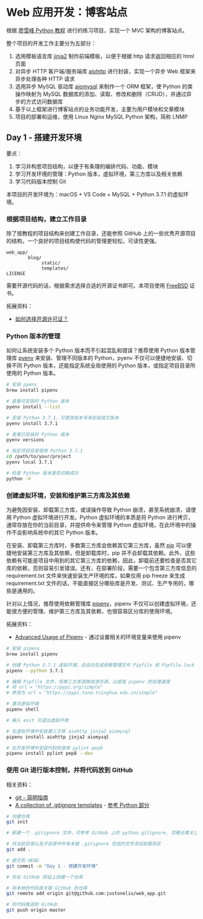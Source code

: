 # Web 应用开发：博客站点

根据 [廖雪峰 Python 教程](https://www.liaoxuefeng.com/wiki/0014316089557264a6b348958f449949df42a6d3a2e542c000/001432170876125c96f6cc10717484baea0c6da9bee2be4000) 进行的练习项目，实现一个 MVC 架构的博客站点。

整个项目的开发工作主要分为五部分：

1. 选用模板语言库 [jinja2](http://jinja.pocoo.org/docs/2.10/) 制作前端模板，以便于根据 http 请求返回相应的 html 页面
2. 对异步 HTTP 客户端/服务端库 [aiohttp](https://aiohttp.readthedocs.io/en/stable/) 进行封装，实现一个异步 Web 框架来异步处理各种 HTTP 请求
3. 选用异步 MySQL 驱动库 [aiomysql](https://aiomysql.readthedocs.io/en/latest/) 来制作一个 ORM 框架，使 Python 的类操作映射为 MySQL 数据库的添加、读取、修改和删除（CRUD），并通过异步的方式访问数据库
4. 基于以上框架进行博客站点的业务功能开发，主要为用户模块和文章模块
5. 项目的部署和运维，使用 Linux Nginx MySQL Python 架构，简称 LNMP

## Day 1 - 搭建开发环境

要点：

1. 学习并构思项目结构，以便于有条理的编排代码、功能、模块
2. 学习开发环境的管理：Python 版本，虚拟环境，第三方库以及相关依赖
3. 学习代码版本控制 Git

本项目的开发环境为：macOS + VS Code + MySQL + Python 3.7.1 的虚拟环境。

### 根据项目结构，建立工作目录

除了按教程的项目结构来创建工作目录，还能参照 GitHub 上的一些优秀开源项目的结构，一个良好的项目结构使代码的管理更轻松，可读性更强。

```text
web_app/
        blog/
             static/
             templates/
LICENSE
```

需要开源代码的话，根据需求选择合适的开源证书即可。本项目使用 [FreeBSD](https://en.wikipedia.org/wiki/BSD_licenses) 证书。

拓展资料：

* [如何选择开源许可证？](http://www.ruanyifeng.com/blog/2011/05/how_to_choose_free_software_licenses.html)

### Python 版本的管理

如何让系统安装多个 Python 版本而不引起混乱和错误？推荐使用 Python 版本管理库 [pyenv](https://github.com/pyenv/pyenv) 来安装、管理不同版本的 Python，pyenv 不仅可以便捷地安装、切换不同 Python 版本，还能指定系统全局使用的 Python 版本，或指定项目目录所使用的 Python 版本。

```bash
# 安装 pyenv
brew install pipenv

# 查看可安装的 Python 版本
pyenv install --list

# 安装 Python 3.7.1，可更改版本号来安装其它版本
pyenv install 3.7.1

# 查看已安装的 Python 版本
pyenv versions

# 指定项目目录使用 Python 3.7.1
cd /path/to/your/project
pyenv local 3.7.1

# 检查 Python 版本是否切换成功
python -V
```

### 创建虚拟环境，安装和维护第三方库及其依赖

为避免因安装、卸载第三方库，或误操作导致 Python 崩溃，甚至系统崩溃，请使用 Python 虚拟环境进行开发。Python 虚拟环境的本质是将 Python 进行拷贝，通常存放在你的当前目录，并提供命令来管理 Python 虚拟环境，在此环境中的操作不会影响系统中的其它 Python 版本。

在安装、卸载第三方库时，多数第三方库会依赖其它第三方库，虽然 [pip](https://pip.pypa.io/en/stable/installing/) 可以便捷地安装第三方库及其依赖，但是卸载库时，pip 并不会卸载其依赖。此外，这些依赖有可能是项目中用到的其它第三方库的依赖，因此，卸载前还要检查是否其它库的依赖，否则容易引发错误。还有，在部署阶段，需要一个包含第三方库信息的 requirement.txt 文件来快速安装生产环境的库，如果仅用 pip freeze 来生成 requirement.txt 文件的话，不能直接区分哪些库是开发、测试、生产专用的，哪些是通用的。

针对以上情况，推荐使用依赖管理库 [pipenv](https://pipenv.readthedocs.io/en/latest/)，pipenv 不仅可以创建虚拟环境，还能很方便的管理、维护第三方库及其依赖，也很容易区分库的使用环境。

拓展资料：

* [Advanced Usage of Pipenv](https://pipenv.readthedocs.io/en/latest/advanced/#configuration-with-environment-variables) - 通过设置相关的环境变量来使用 pipenv

```bash
# 安装 pipenv
brew install pipenv

# 创建 Python 3.7.1 虚拟环境，会自动生成依赖管理文件 Pipfile 和 Pipfile.lock
pipenv --python 3.7.1

# 编辑 Pipfile 文件，将第三方库源换成清华源，以提高 pipenv 的处理速度
# 将 url = "https://pypi.org/simple"
# 修改为 url = "https://pypi.tuna.tsinghua.edu.cn/simple"

# 激活虚拟环境
pipenv shell

# 输入 exit 可退出虚拟环境

# 在虚拟环境中安装第三方库 aiohttp jinja2 aiomysql
pipenv install aiohttp jinja2 aiomysql

# 在开发环境中安装代码检查库 pylint pep8
pipenv install pylint pep8 --dev
```

### 使用 Git 进行版本控制，并将代码放到 GitHub

相关资料：

* [git - 简明指南](http://rogerdudler.github.io/git-guide/index.zh.html)
* [A collection of .gitignore templates](https://github.com/github/gitignore) - [参考 Python 部分](https://github.com/github/gitignore/blob/master/Python.gitignore)

```bash
# 创建仓库
git init

# 新建一个 .gitignore 文件，可参考 GitHub 上的 python.gitignore, 忽略无需关注的文件

# 将当前目录以及子目录中所有未被 .gitignore 包括的文件添加到暂存区
git add .

# 提交到 HEAD
git commit -m "Day 1 - 搭建开发环境"

# 先在 GitHub 网站上创建一个仓库

# 将本地的代码库关联 GitHub 的仓库
git remote add origin git@github.com:justoneliu/web_app.git

# 将代码推送到 GitHub
git push origin master
```
